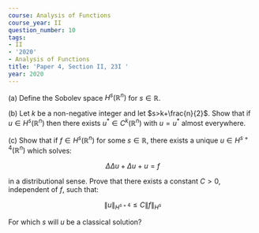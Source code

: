 ```yaml
---
course: Analysis of Functions
course_year: II
question_number: 10
tags:
- II
- '2020'
- Analysis of Functions
title: 'Paper 4, Section II, 23I '
year: 2020
---
```




(a) Define the Sobolev space $H^{s}\left(\mathbb{R}^{n}\right)$ for $s \in \mathbb{R}$.

(b) Let $k$ be a non-negative integer and let $s>k+\frac{n}{2}$. Show that if $u \in H^{s}\left(\mathbb{R}^{n}\right)$ then there exists $u^{*} \in C^{k}\left(\mathbb{R}^{n}\right)$ with $u=u^{*}$ almost everywhere.

(c) Show that if $f \in H^{s}\left(\mathbb{R}^{n}\right)$ for some $s \in \mathbb{R}$, there exists a unique $u \in H^{s+4}\left(\mathbb{R}^{n}\right)$ which solves:

$$\Delta \Delta u+\Delta u+u=f$$

in a distributional sense. Prove that there exists a constant $C>0$, independent of $f$, such that:

$$\|u\|_{H^{s+4}} \leqslant C\|f\|_{H^{s}}$$

For which $s$ will $u$ be a classical solution?